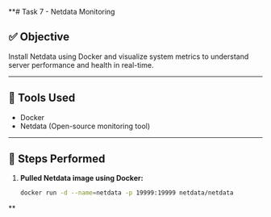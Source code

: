 **# Task 7 - Netdata Monitoring

## ✅ Objective
Install Netdata using Docker and visualize system metrics to understand server performance and health in real-time.

---

## 🔧 Tools Used
- Docker
- Netdata (Open-source monitoring tool)

---

## 🧪 Steps Performed

1. **Pulled Netdata image using Docker:**

   ```bash
   docker run -d --name=netdata -p 19999:19999 netdata/netdata
**
